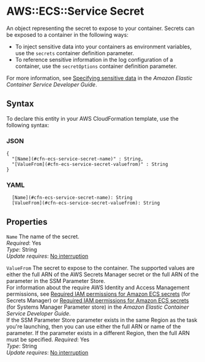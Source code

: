 # AWS::ECS::Service Secret<a name="aws-properties-ecs-service-secret"></a>

An object representing the secret to expose to your container\. Secrets can be exposed to a container in the following ways:

- To inject sensitive data into your containers as environment variables, use the `secrets` container definition parameter\.
- To reference sensitive information in the log configuration of a container, use the `secretOptions` container definition parameter\.

For more information, see [Specifying sensitive data](https://docs.aws.amazon.com/AmazonECS/latest/developerguide/specifying-sensitive-data.html) in the _Amazon Elastic Container Service Developer Guide_\.

## Syntax<a name="aws-properties-ecs-service-secret-syntax"></a>

To declare this entity in your AWS CloudFormation template, use the following syntax:

### JSON<a name="aws-properties-ecs-service-secret-syntax.json"></a>

```
{
  "[Name](#cfn-ecs-service-secret-name)" : String,
  "[ValueFrom](#cfn-ecs-service-secret-valuefrom)" : String
}
```

### YAML<a name="aws-properties-ecs-service-secret-syntax.yaml"></a>

```
  [Name](#cfn-ecs-service-secret-name): String
  [ValueFrom](#cfn-ecs-service-secret-valuefrom): String
```

## Properties<a name="aws-properties-ecs-service-secret-properties"></a>

`Name` <a name="cfn-ecs-service-secret-name"></a>
The name of the secret\.  
_Required_: Yes  
_Type_: String  
_Update requires_: [No interruption](https://docs.aws.amazon.com/AWSCloudFormation/latest/UserGuide/using-cfn-updating-stacks-update-behaviors.html#update-no-interrupt)

`ValueFrom` <a name="cfn-ecs-service-secret-valuefrom"></a>
The secret to expose to the container\. The supported values are either the full ARN of the AWS Secrets Manager secret or the full ARN of the parameter in the SSM Parameter Store\.  
For information about the require AWS Identity and Access Management permissions, see [Required IAM permissions for Amazon ECS secrets](https://docs.aws.amazon.com/AmazonECS/latest/developerguide/specifying-sensitive-data-secrets.html#secrets-iam) \(for Secrets Manager\) or [Required IAM permissions for Amazon ECS secrets](https://docs.aws.amazon.com/AmazonECS/latest/developerguide/specifying-sensitive-data-parameters.html) \(for Systems Manager Parameter store\) in the _Amazon Elastic Container Service Developer Guide_\.  
If the SSM Parameter Store parameter exists in the same Region as the task you're launching, then you can use either the full ARN or name of the parameter\. If the parameter exists in a different Region, then the full ARN must be specified\.
_Required_: Yes  
_Type_: String  
_Update requires_: [No interruption](https://docs.aws.amazon.com/AWSCloudFormation/latest/UserGuide/using-cfn-updating-stacks-update-behaviors.html#update-no-interrupt)
